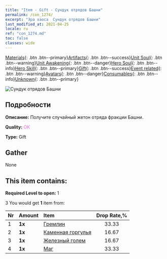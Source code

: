 ```yaml
---
title: "Item - Gift - Сундук отрядов Башни"
permalink: /con_1274/
excerpt: "Эра хаоса  Сундук отрядов Башни"
last_modified_at: 2021-04-25
locale: ru
ref: "con_1274.md"
toc: false
classes: wide
---
```

 [Materials](/ItemsRU/){: .btn .btn--primary}[Artifacts](/ItemsRU/Artifacts/){: .btn .btn--success}[Unit Soul](/ItemsRU/UnitSoul/){: .btn .btn--warning}[Unit Awakening](/ItemsRU/UnitAwakening/){: .btn .btn--danger}[Hero Soul](/ItemsRU/HeroSoul/){: .btn .btn--info}[Hero Skill](/ItemsRU/HeroSkill/){: .btn .btn--primary}[Gift](/ItemsRU/Gift/){: .btn .btn--success}[Event related](/ItemsRU/Events/){: .btn .btn--warning}[Avatars](/ItemsRU/Avatars/){: .btn .btn--danger}[Consumables](/ItemsRU/Consumables/){: .btn .btn--info}[Unknown](/ItemsRU/Unknown/){: .btn .btn--primary}

 ![Сундук отрядов Башни](/images/t/i_904006.png)

## Подробности
 **Описание:** Получите случайный жетон отряда фракции Башни.

 **Quality:** <span style="color: #DA70D6">OK</span>

 **Type:** Gift

## Gather

  None

## This item contains:

 **Required Level to open:** 1

 3 You would get **1** item  from:

  | Nr | Amount |     Item    | Drop Rate,% |
  |:---|:-------|:------------|:---------:|
  | 1 |  **1x** | [Гремлин](/ItemsRU/unt_235/) | 33.33 | 
  | 2 |  **1x** | [Каменная горгулья](/ItemsRU/unt_236/) | 16.67 | 
  | 3 |  **1x** | [Железный голем](/ItemsRU/unt_237/) | 16.67 | 
  | 4 |  **1x** | [Маг](/ItemsRU/unt_238/) | 33.33 | 
